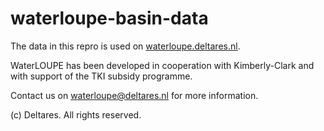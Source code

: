 # waterloupe-basin-data
The data in this repro is used on [waterloupe.deltares.nl](https://waterloupe.deltares.nl).

WaterLOUPE has been developed in cooperation with Kimberly-Clark and with support of the TKI subsidy programme.

Contact us on [waterloupe@deltares.nl](waterloupe@deltares.nl) for more information.

(c) Deltares. All rights reserved.
